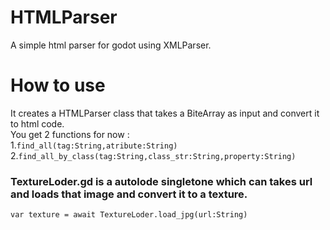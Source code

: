 # HTMLParser
A simple html parser for godot using XMLParser.

# How to use
It creates a HTMLParser class that takes a BiteArray as input and convert it to html code.<br>
You get 2 functions for now :<br>
  1.`find_all(tag:String,atribute:String)`<br>
  2.`find_all_by_class(tag:String,class_str:String,property:String)`<br>

### TextureLoder.gd is a autolode singletone which can takes url and loads that image and convert it to a texture.<br>
`var texture = await TextureLoder.load_jpg(url:String)`
